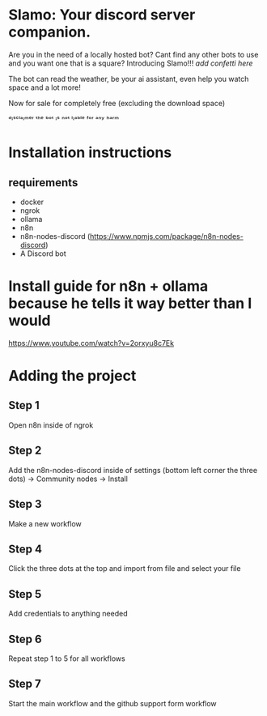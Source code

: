 # Slamo: Your discord server companion.

Are you in the need of a locally hosted bot?
Cant find any other bots to use and you want one that is a square?
Introducing Slamo!!! *add confetti here*

The bot can read the weather, be your ai assistant, even help you watch space and a lot more!

Now for sale for completely free (excluding the download space)

ᵈᶦˢᶜˡᵃᶦᵐᵉʳ ᵗʰᵉ ᵇᵒᵗ ᶦˢ ⁿᵒᵗ ˡᶦᵃᵇˡᵉ ᶠᵒʳ ᵃⁿʸ ʰᵃʳᵐ

# Installation instructions
## requirements
- docker
- ngrok
- ollama
- n8n
- n8n-nodes-discord (https://www.npmjs.com/package/n8n-nodes-discord)
- A Discord bot

# Install guide for n8n + ollama because he tells it way better than I would
https://www.youtube.com/watch?v=2orxyu8c7Ek

# Adding the project
## Step 1
Open n8n inside of ngrok
## Step 2
Add the n8n-nodes-discord inside of settings (bottom left corner the three dots) -> Community nodes -> Install
## Step 3
Make a new workflow
## Step 4
Click the three dots at the top and import from file and select your file
## Step 5
Add credentials to anything needed
## Step 6
Repeat step 1 to 5 for all workflows
## Step 7
Start the main workflow and the github support form workflow
